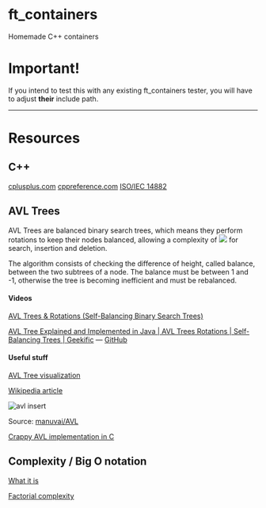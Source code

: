 # ft_containers
Homemade C++ containers

# Important!

If you intend to test this with any existing ft_containers tester, you will have to adjust __their__ include path.

---

# Resources

## C++

[cplusplus.com](https://legacy.cplusplus.com/)
[cppreference.com](https://cppreference.com/)
[ISO/IEC 14882](https://www.lirmm.fr/~ducour/Doc-objets/ISO+IEC+14882-1998.pdf)
## AVL Trees

AVL Trees are balanced binary search trees, which means they perform rotations to keep their nodes balanced, allowing a complexity of ![](https://latex.codecogs.com/svg.image?%5Csmall%20O(log%20n)) for search, insertion and deletion.

The algorithm consists of checking the difference of height, called balance, between the two subtrees of a node. The balance must be between 1 and -1, otherwise the tree is becoming inefficient and must be rebalanced.

#### Videos

[AVL Trees & Rotations (Self-Balancing Binary Search Trees)](https://www.youtube.com/watch?v=vRwi_UcZGjU)

[AVL Tree Explained and Implemented in Java | AVL Trees Rotations | Self-Balancing Trees | Geekific](https://www.youtube.com/watch?v=Jj9Mit24CWk) &mdash; [GitHub](https://github.com/geekific-official/geekific-youtube/tree/main/tree-avl/src/main/java/com/youtube/geekific)

#### Useful stuff

[AVL Tree visualization](https://www.cs.usfca.edu/~galles/visualization/AVLtree.html)

[Wikipedia article](https://en.wikipedia.org/wiki/AVL_tree)

![avl insert](https://camo.githubusercontent.com/12b1b2316c4993f91c6f1bce78d256da9570ea391dc55dee96c2f8c265bd23d4/68747470733a2f2f75706c6f61642e77696b696d656469612e6f72672f77696b6970656469612f636f6d6d6f6e732f662f66642f41564c5f547265655f4578616d706c652e676966)

Source: [manuvai/AVL]()

[Crappy AVL implementation in C](https://github.com/benjaminbrassart/Hotrace)

## Complexity / Big O notation
[What it is](https://jarednielsen.com/big-o-notation/)

[Factorial complexity](https://jarednielsen.com/big-o-factorial-time-complexity/)
